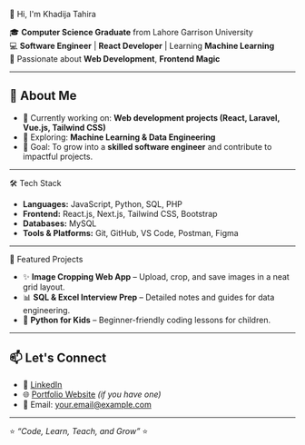  👋 Hi, I'm Khadija Tahira  

🎓 **Computer Science Graduate** from Lahore Garrison University  
💻 **Software Engineer** | **React Developer** | Learning **Machine Learning**  
🌱 Passionate about **Web Development**, **Frontend Magic**

---

## 🚀 About Me
- 🔭 Currently working on: **Web development projects (React, Laravel, Vue.js, Tailwind CSS)**  
- 🌱 Exploring: **Machine Learning & Data Engineering**  
- 🎯 Goal: To grow into a **skilled software engineer** and contribute to impactful projects.  

---

🛠️ Tech Stack
- **Languages:** JavaScript, Python, SQL, PHP  
- **Frontend:** React.js, Next.js, Tailwind CSS, Bootstrap  
- **Databases:** MySQL  
- **Tools & Platforms:** Git, GitHub, VS Code, Postman, Figma  

---

 📌 Featured Projects
- ✨ **Image Cropping Web App** – Upload, crop, and save images in a neat grid layout.  
- 📊 **SQL & Excel Interview Prep** – Detailed notes and guides for data engineering.  
- 🐍 **Python for Kids** – Beginner-friendly coding lessons for children.  

---

## 📫 Let's Connect
- 💼 [LinkedIn](https://linkedin.com/in/your-profile)  
- 🌐 [Portfolio Website](https://your-website.com) *(if you have one)*  
- 📧 Email: your.email@example.com  

---

⭐️ _“Code, Learn, Teach, and Grow”_ ⭐️  
